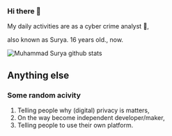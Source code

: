 ### Hi there 👋

My daily activities are as a cyber crime analyst 🌱,

also known as Surya. 16 years old., now.

![Muhammad Surya github stats](https://github-readme-stats.vercel.app/api?username=suryamaulana&show_icons=true&theme=radical)

## Anything else
### Some random acivity
1. Telling people why (digital) privacy is matters,
2. On the way become independent developer/maker,
3. Telling people to use their own platform.
